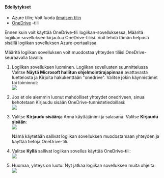 #### <a name="prerequisites"></a>Edellytykset
- Azure tilin; Voit luoda [ilmaisen tilin](https://azure.microsoft.com/free)
- [OneDrive](https://www.microsoft.com/store/apps/onedrive/9wzdncrfj1p3) -tili 

Ennen kuin voit käyttää OneDrive-tili logiikan-sovelluksessa, Määritä logiikan sovelluksen kirjautua OneDrive-tiliisi.  Voit tehdä tämän helposti sisällä logiikan sovelluksen Azure-portaalissa. 

Määritä logiikan sovelluksen voit muodostaa yhteyden tiliisi OneDrive-seuraavalla tavalla:

1. Logiikan sovelluksen luominen. Logiikan sovellusten suunnittelussa Valitse **Näytä Microsoft hallitun ohjelmointirajapinnan** avattavasta luettelosta ja Kirjoita hakukenttään "onedrive". Valitse jokin käynnistimet tai toiminnot:  
  ![](./media/connectors-create-api-onedrive/onedrive-1.png)
2. Jos et ole aiemmin luonut mahdolliset yhteydet onedriveen, sinua kehotetaan Kirjaudu sisään OneDrive-tunnistetiedoillasi:  
  ![](./media/connectors-create-api-onedrive/onedrive-2.png)
3. Valitse **Kirjaudu sisään**ja Anna käyttäjänimi ja salasana. Valitse **Kirjaudu sisään**:  
  ![](./media/connectors-create-api-onedrive/onedrive-3.png)   

    Nämä käytetään sallivat logiikan sovelluksen muodostamaan yhteyden ja käyttää tietoja OneDrive-tili. 
4. Valitse **Kyllä** sallivat logiikan sovellus käyttää OneDrive-tili:  
  ![](./media/connectors-create-api-onedrive/onedrive-4.png)   
5. Huomaa, yhteys on luotu. Nyt jatkaa logiikan sovelluksen muita ohjeita:  
  ![](./media/connectors-create-api-onedrive/onedrive-5.png)
